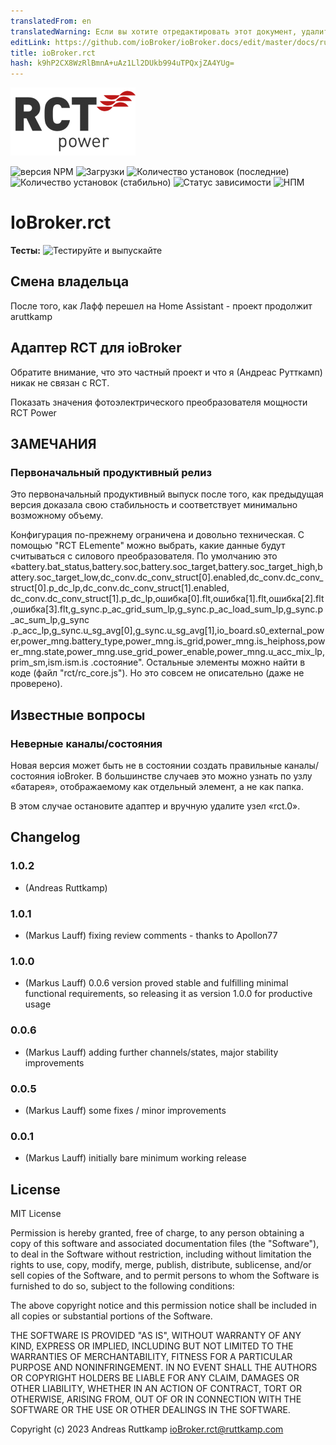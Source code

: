 ```yaml
---
translatedFrom: en
translatedWarning: Если вы хотите отредактировать этот документ, удалите поле «translationFrom», в противном случае этот документ будет снова автоматически переведен
editLink: https://github.com/ioBroker/ioBroker.docs/edit/master/docs/ru/adapterref/iobroker.rct/README.md
title: ioBroker.rct
hash: k9hP2CX8WzRlBmnA+uAz1Ll2DUkb994uTPQxjZA4YUg=
---
```

![Логотип](../../../en/adapterref/iobroker.rct/admin/rct.png)

![версия NPM](https://img.shields.io/npm/v/iobroker.rct.svg)
![Загрузки](https://img.shields.io/npm/dm/iobroker.rct.svg)
![Количество установок (последние)](https://iobroker.live/badges/rct-installed.svg)
![Количество установок (стабильно)](https://iobroker.live/badges/rct-stable.svg)
![Статус зависимости](https://img.shields.io/david/lauff/iobroker.rct.svg)
![НПМ](https://nodei.co/npm/iobroker.rct.png?downloads=true)

# IoBroker.rct
**Тесты:** ![Тестируйте и выпускайте](https://github.com/lauff/ioBroker.rct/workflows/Test%20and%20Release/badge.svg)

## Смена владельца
После того, как Лафф перешел на Home Assistant - проект продолжит aruttkamp

## Адаптер RCT для ioBroker
Обратите внимание, что это частный проект и что я (Андреас Рутткамп) никак не связан с RCT.

Показать значения фотоэлектрического преобразователя мощности RCT Power

## ЗАМЕЧАНИЯ
### Первоначальный продуктивный релиз
Это первоначальный продуктивный выпуск после того, как предыдущая версия доказала свою стабильность и соответствует минимально возможному объему.

Конфигурация по-прежнему ограничена и довольно техническая. С помощью "RCT ELemente" можно выбрать, какие данные будут считываться с силового преобразователя. По умолчанию это «battery.bat_status,battery.soc,battery.soc_target,battery.soc_target_high,battery.soc_target_low,dc_conv.dc_conv_struct[0].enabled,dc_conv.dc_conv_struct[0].p_dc_lp,dc_conv.dc_conv_struct[1].enabled, dc_conv.dc_conv_struct[1].p_dc_lp,ошибка[0].flt,ошибка[1].flt,ошибка[2].flt,ошибка[3].flt,g_sync.p_ac_grid_sum_lp,g_sync.p_ac_load_sum_lp,g_sync.p_ac_sum_lp,g_sync .p_acc_lp,g_sync.u_sg_avg[0],g_sync.u_sg_avg[1],io_board.s0_external_power,power_mng.battery_type,power_mng.is_grid,power_mng.is_heiphoss,power_mng.state,power_mng.use_grid_power_enable,power_mng.u_acc_mix_lp,prim_sm,ism.ism.is .состояние". Остальные элементы можно найти в коде (файл "rct/rc_core.js"). Но это совсем не описательно (даже не проверено).

## Известные вопросы
### Неверные каналы/состояния
Новая версия может быть не в состоянии создать правильные каналы/состояния ioBroker. В большинстве случаев это можно узнать по узлу «батарея», отображаемому как отдельный элемент, а не как папка.

В этом случае остановите адаптер и вручную удалите узел «rct.0».

## Changelog
### 1.0.2
* (Andreas Ruttkamp) 
### 1.0.1
* (Markus Lauff) fixing review comments - thanks to Apollon77
### 1.0.0
* (Markus Lauff) 0.0.6 version proved stable and fulfilling minimal functional requirements, so releasing it as version 1.0.0 for productive usage
### 0.0.6
* (Markus Lauff) adding further channels/states, major stability improvements
### 0.0.5
* (Markus Lauff) some fixes / minor improvements
### 0.0.1
* (Markus Lauff) initially bare minimum working release

## License
MIT License

Permission is hereby granted, free of charge, to any person obtaining a copy
of this software and associated documentation files (the "Software"), to deal
in the Software without restriction, including without limitation the rights
to use, copy, modify, merge, publish, distribute, sublicense, and/or sell
copies of the Software, and to permit persons to whom the Software is
furnished to do so, subject to the following conditions:

The above copyright notice and this permission notice shall be included in all
copies or substantial portions of the Software.

THE SOFTWARE IS PROVIDED "AS IS", WITHOUT WARRANTY OF ANY KIND, EXPRESS OR
IMPLIED, INCLUDING BUT NOT LIMITED TO THE WARRANTIES OF MERCHANTABILITY,
FITNESS FOR A PARTICULAR PURPOSE AND NONINFRINGEMENT. IN NO EVENT SHALL THE
AUTHORS OR COPYRIGHT HOLDERS BE LIABLE FOR ANY CLAIM, DAMAGES OR OTHER
LIABILITY, WHETHER IN AN ACTION OF CONTRACT, TORT OR OTHERWISE, ARISING FROM,
OUT OF OR IN CONNECTION WITH THE SOFTWARE OR THE USE OR OTHER DEALINGS IN THE
SOFTWARE.

Copyright (c) 2023 Andreas Ruttkamp <ioBroker.rct@ruttkamp.com>